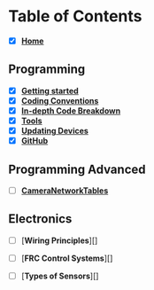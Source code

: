 # Table of Contents
- [x] [**Home**][home]  
## Programming 
- [x] [**Getting started**][Gstart]  
- [x] [**Coding Conventions**][CConv]    
- [x] [**In-depth Code Breakdown**][bdown]  
- [x] [**Tools**][bffs]   
- [x] [**Updating Devices**][dvcupd]    
- [x] [**GitHub**][GConv]    

## Programming Advanced
- [ ] [**CameraNetworkTables**][cams]

## Electronics
- [ ] [**Wiring Principles**][]
- [ ] [**FRC Control Systems**][]
- [ ] [**Types of Sensors**][]


[home]: https://github.com/Aidan747/FRC-Offseason-2022/wiki
[Gstart]: https://github.com/Aidan747/FRC-Offseason-2022/wiki/Starting-out
[GConv]: https://github.com/Aidan747/FRC-Offseason-2022/wiki/GitHub
[CConv]: https://github.com/Aidan747/FRC-Offseason-2022/wiki/Coding-Conventions
[bdown]: https://github.com/Aidan747/FRC-Offseason-2022/wiki/Code-Breakdown
[dvcupd]: https://github.com/Aidan747/FRC-Offseason-2022/wiki/Updating-devices
[bffs]: https://github.com/Aidan747/FRC-Offseason-2022/wiki/Tools
[cams]: https://github.com/Aidan747/FRC-Offseason-2022/wiki/CameraNetworkTables
[wirePrin]: x
[frcsys]: frcsys
[senstype]: x